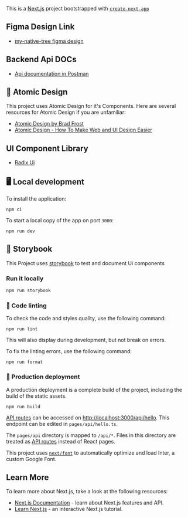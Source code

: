 This is a [Next.js](https://nextjs.org/) project bootstrapped with [`create-next-app`](https://github.com/vercel/next.js/tree/canary/packages/create-next-app)


## Figma Design Link
- [my-native-tree figma design](https://www.figma.com/file/lT2Dg4cV30YRkCGb9HgoCI/MNT-APP?type=design&node-id=0%3A1&mode=design&t=SsZt2CBTO8XpkdQx-1)


## Backend Api DOCs
- [Api documentation in Postman](https://documenter.getpostman.com/view/27211809/2s93z9aguf#intro)

## 🔬 Atomic Design

This project uses Atomic Design for it's Components. Here are several resources for Atomic Design if you are unfamiliar:

- [Atomic Design by Brad Frost](https://bradfrost.com/blog/post/atomic-web-design/)
- [Atomic Design - How To Make Web and UI Design Easier](https://www.youtube.com/watch?v=W3A33dmp17E)


## UI Component Library
- [Radix Ui](https://www.radix-ui.com/docs/primitives/overview/getting-started)

## 🖥️ Local development

To install the application:

```shell
npm ci
```

To start a local copy of the app on port `3000`:

```shell
npm run dev
```

## 📙 Storybook

This Project uses [storybook](https://storybook.js.org/) to test and document Ui components

### Run it locally

```bash
npm run storybook
```

### 🎨 Code linting

To check the code and styles quality, use the following command:

```shell
npm run lint
```

This will also display during development, but not break on errors.

To fix the linting errors, use the following command:

```shell
npm run format
```

### 🚀 Production deployment

A production deployment is a complete build of the project, including the build of the static assets.

```shell
npm run build
```



[API routes](https://nextjs.org/docs/api-routes/introduction) can be accessed on [http://localhost:3000/api/hello](http://localhost:3000/api/hello). This endpoint can be edited in `pages/api/hello.ts`.

The `pages/api` directory is mapped to `/api/*`. Files in this directory are treated as [API routes](https://nextjs.org/docs/api-routes/introduction) instead of React pages.

This project uses [`next/font`](https://nextjs.org/docs/basic-features/font-optimization) to automatically optimize and load Inter, a custom Google Font.

## Learn More

To learn more about Next.js, take a look at the following resources:

- [Next.js Documentation](https://nextjs.org/docs) - learn about Next.js features and API.
- [Learn Next.js](https://nextjs.org/learn) - an interactive Next.js tutorial.

